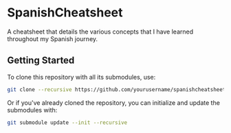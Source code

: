 # SpanishCheatsheet

A cheatsheet that details the various concepts that I have learned throughout my Spanish journey.

## Getting Started

To clone this repository with all its submodules, use:

```bash
git clone --recursive https://github.com/yourusername/spanishcheatsheet.git
```

Or if you've already cloned the repository, you can initialize and update the submodules with:

```bash
git submodule update --init --recursive
```
